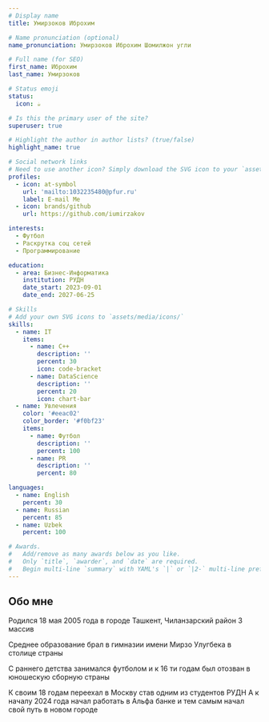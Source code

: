 ```yaml
---
# Display name
title: Умирзоков Иброхим

# Name pronunciation (optional)
name_pronunciation: Умирзоков Иброхим Шомилжон угли

# Full name (for SEO)
first_name: Иброхим
last_name: Умирзоков

# Status emoji
status:
  icon: ☕️

# Is this the primary user of the site?
superuser: true

# Highlight the author in author lists? (true/false)
highlight_name: true

# Social network links
# Need to use another icon? Simply download the SVG icon to your `assets/media/icons/` folder.
profiles:
  - icon: at-symbol
    url: 'mailto:1032235480@pfur.ru'
    label: E-mail Me
  - icon: brands/github
    url: https://github.com/iumirzakov

interests:
  - Футбол
  - Раскрутка соц сетей
  - Программирование

education:
  - area: Бизнес-Информатика
    institution: РУДН
    date_start: 2023-09-01
    date_end: 2027-06-25

# Skills
# Add your own SVG icons to `assets/media/icons/`
skills:
  - name: IT
    items:
      - name: C++
        description: ''
        percent: 30
        icon: code-bracket
      - name: DataScience
        description: ''
        percent: 20
        icon: chart-bar
  - name: Увлечения
    color: '#eeac02'
    color_border: '#f0bf23'
    items:
      - name: Футбол
        description: ''
        percent: 100
      - name: PR
        description: ''
        percent: 80

languages:
  - name: English
    percent: 30
  - name: Russian
    percent: 85
  - name: Uzbek
    percent: 100

# Awards.
#   Add/remove as many awards below as you like.
#   Only `title`, `awarder`, and `date` are required.
#   Begin multi-line `summary` with YAML's `|` or `|2-` multi-line prefix and indent 2 spaces below.
---
```


## Обо мне

Родился 18 мая 2005 года в городе Ташкент, Чиланзарский район 3 массив

Среднее образование брал в гимназии имени Мирзо Улугбека в столице страны 

С раннего детства занимался футболом и к 16 ти годам был отозван в юношескую сборную страны 

К своим 18 годам переехал в Москву став одним из студентов РУДН
А к началу 2024 года начал работать в Альфа банке и тем самым начал свой путь в новом городе 

